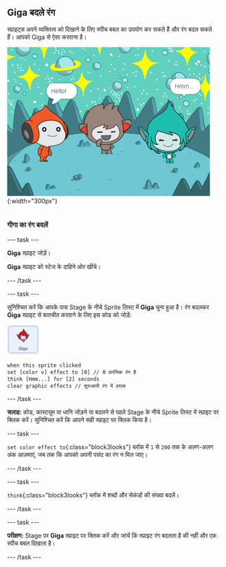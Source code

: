 ## Giga बदले रंग

<div style="display: flex; flex-wrap: wrap">
<div style="flex-basis: 200px; flex-grow: 1; margin-right: 15px;">
स्प्राइट्स अपने व्यक्तित्व को दिखाने के लिए स्पीच बबल का उपयोग कर सकते हैं और रंग बदल सकते हैं। आपको Giga से ऐसा करवाना है।
</div>
<div>

![Giga स्प्राइट सोच रहा है, "Hmm..."।](images/giga-step2.png){:width="300px"}

</div>
</div>

### गीगा का रंग बदलें

--- task ---

**Giga** स्प्राइट जोड़ें।

**Giga** स्प्राइट को स्टेज के दाहिने ओर खींचे।

--- /task ---

--- task ---

सुनिश्चित करें कि आपके पास Stage के नीचे Sprite लिस्ट में **Giga** चुना हुआ है। रंग बदलकर **Giga** स्प्राइट से बातचीत करवाने के लिए इस कोड को जोड़ें:

![Giga स्प्राइट.](images/giga-sprite.png)

```blocks3
when this sprite clicked
set [color v] effect to [0] // 0 प्रारंभिक रंग है
think [Hmm...] for [2] seconds 
clear graphic effects // शुरुआती रंग में वापस
```

--- /task ---

**सलाह:** कोड, कास्ट्यूम या ध्वनि जोड़ने या बदलने से पहले Stage के नीचे Sprite लिस्ट में स्प्राइट पर क्लिक करें। सुनिश्चित करें कि आपने सही स्प्राइट पर क्लिक किया है।

--- task ---

`set color effect to`{:class="block3looks"} ब्लॉक में `1` से `200` तक के अलग-अलग अंक आज़माएं, जब तक कि आपको अपनी पसंद का रंग न मिल जाए।

--- /task ---

--- task ---

`think`{:class="block3looks"} ब्लॉक में शब्दों और सेकंडों की संख्या बदलें।

--- /task ---

--- task ---

**परीक्षण:** Stage पर **Giga** स्प्राइट पर क्लिक करें और जांचें कि स्प्राइट रंग बदलता है की नहीं और एक स्पीच बबल दिखाता है।

--- /task ---

